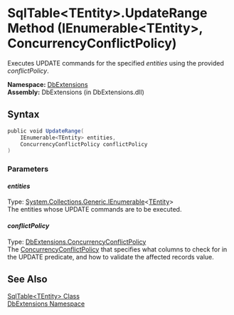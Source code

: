 SqlTable&lt;TEntity>.UpdateRange Method (IEnumerable&lt;TEntity>, ConcurrencyConflictPolicy)
============================================================================================
Executes UPDATE commands for the specified *entities* using the provided *conflictPolicy*.

**Namespace:** [DbExtensions][1]  
**Assembly:** DbExtensions (in DbExtensions.dll)

Syntax
------

```csharp
public void UpdateRange(
	IEnumerable<TEntity> entities,
	ConcurrencyConflictPolicy conflictPolicy
)
```

### Parameters

#### *entities*
Type: [System.Collections.Generic.IEnumerable][2]&lt;[TEntity][3]>  
The entities whose UPDATE commands are to be executed.

#### *conflictPolicy*
Type: [DbExtensions.ConcurrencyConflictPolicy][4]  
The [ConcurrencyConflictPolicy][4] that specifies what columns to check for in the UPDATE predicate, and how to validate the affected records value.


See Also
--------
[SqlTable&lt;TEntity> Class][3]  
[DbExtensions Namespace][1]  

[1]: ../README.md
[2]: http://msdn.microsoft.com/en-us/library/9eekhta0
[3]: README.md
[4]: ../ConcurrencyConflictPolicy/README.md